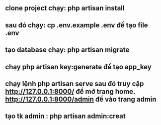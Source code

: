 ## clone project chạy:  php artisan install
## sau đó chạy: cp .env.example .env để tạo file .env
## tạo database chạy: php artisan migrate 
## chạy php artisan key:generate để tạo app_key
## chạy lệnh php artisan serve sau đó truy cập http://127.0.0.1:8000/ để mở trang home.  http://127.0.0.1:8000/admin để vào trang admin
## tạo tk admin : php artisan admin:creat
